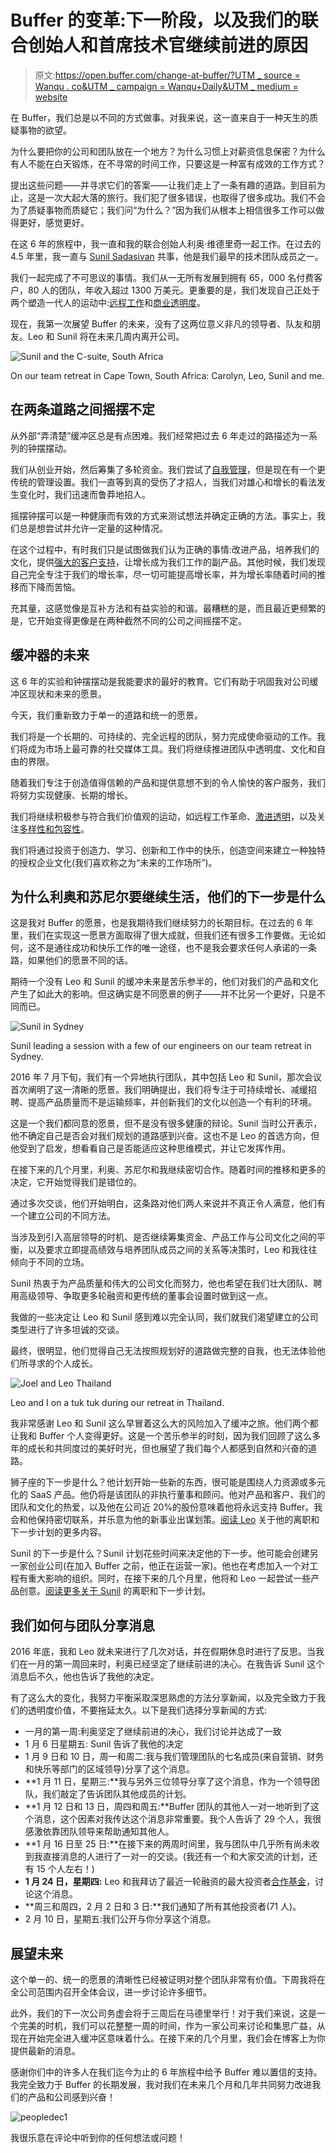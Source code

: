 # Buffer 的变革:下一阶段，以及我们的联合创始人和首席技术官继续前进的原因

> 原文:[https://open.buffer.com/change-at-buffer/?UTM _ source = Wanqu . co&UTM _ campaign = Wanqu+Daily&UTM _ medium = website](https://open.buffer.com/change-at-buffer/?utm_source=wanqu.co&utm_campaign=Wanqu+Daily&utm_medium=website)

在 Buffer，我们总是以不同的方式做事。对我来说，这一直来自于一种天生的质疑事物的欲望。

为什么要把你的公司和团队放在一个地方？为什么习惯上对薪资信息保密？为什么有人不能在白天锻炼，在不寻常的时间工作，只要这是一种富有成效的工作方式？

提出这些问题——并寻求它们的答案——让我们走上了一条有趣的道路。到目前为止，这是一次大起大落的旅行。我们犯了很多错误，也取得了很多成功。我们不会为了质疑事物而质疑它；我们问“为什么？”因为我们从根本上相信很多工作可以做得更好，感觉更好。

在这 6 年的旅程中，我一直和我的联合创始人利奥·维德里奇一起工作。在过去的 4.5 年里，我一直与 [Sunil Sadasivan](https://twitter.com/sunils34) 共事，他是我们最早的技术团队成员之一。

我们一起完成了不可思议的事情。我们从一无所有发展到拥有 65，000 名付费客户，80 人的团队，年收入超过 1300 万美元。更重要的是，我们发现自己正处于两个塑造一代人的运动中:[远程工作](https://buffer.com/resources/distributed-team-benefits/)和[商业透明度](https://buffer.com/resources/transparency-movement/)。

现在，我第一次展望 Buffer 的未来，没有了这两位意义非凡的领导者、队友和朋友。Leo 和 Sunil 将在未来几周内离开公司。

![Sunil and the C-suite, South Africa](../Images/cd8845a9b345827511b2b98ba57ccc77.png)

On our team retreat in Cape Town, South Africa: Carolyn, Leo, Sunil and me.



## 在两条道路之间摇摆不定

从外部“弄清楚”缓冲区总是有点困难。我们经常把过去 6 年走过的路描述为一系列的钟摆摆动。

我们从创业开始，然后筹集了多轮资金。我们尝试了[自我管理](https://buffer.com/resources/self-management-circle/)，但是现在有一个更传统的管理设置。我们一直等到真的受伤了才招人，当我们对雄心和增长的看法发生变化时，我们迅速而鲁莽地招人。

摇摆钟摆可以是一种健康而有效的方式来测试想法并确定正确的方法。事实上，我们总是想尝试并允许一定量的这种情况。

在这个过程中，有时我们只是试图做我们认为正确的事情:改进产品，培养我们的文化，提供[强大的客户支持](https://buffer.com/resources/customer-support-buffer/)，让增长成为我们工作的副产品。其他时候，我们发现自己完全专注于我们的增长率，尽一切可能提高增长率，并为增长率随着时间的推移而下降而苦恼。

充其量，这感觉像是互补方法和有益实验的和谐。最糟糕的是，而且最近更频繁的是，它开始变得更像是在两种截然不同的公司之间摇摆不定。

## 缓冲器的未来

这 6 年的实验和钟摆摆动是我能要求的最好的教育。它们有助于巩固我对公司缓冲区现状和未来的愿景。

今天，我们重新致力于单一的道路和统一的愿景。

我们将是一个长期的、可持续的、完全远程的团队，努力完成使命驱动的工作。我们将成为市场上最可靠的社交媒体工具。我们将继续推进团队中透明度、文化和自由的界限。

随着我们专注于创造值得信赖的产品和提供意想不到的令人愉快的客户服务，我们将努力实现健康、长期的增长。

我们将继续积极参与符合我们价值观的运动，如远程工作革命、[激进透明](https://buffer.com/transparency)，以及关注[多样性和包容性](https://buffer.com/resources/diversity-dashboard/)。

我们将通过投资于创造力、学习、创新和工作中的快乐，创造空间来建立一种独特的授权企业文化(我们喜欢称之为“未来的工作场所”)。

## 为什么利奥和苏尼尔要继续生活，他们的下一步是什么

这是我对 Buffer 的愿景，也是我期待我们继续努力的长期目标。在过去的 6 年里，我们在实现这一愿景方面取得了很大成就，但我们还有很多工作要做。无论如何，这不是通往成功和快乐工作的唯一途径，也不是我会要求任何人承诺的一条路，如果他们的愿景不同的话。

期待一个没有 Leo 和 Sunil 的缓冲未来是苦乐参半的，他们对我们的产品和文化产生了如此大的影响。但这确实是不同愿景的例子——并不比另一个更好，只是不同而已。

![Sunil in Sydney](../Images/371451b07e2632218930e0625faa4b74.png)

Sunil leading a session with a few of our engineers on our team retreat in Sydney.



2016 年 7 月下旬，我们有一个异地执行团队，其中包括 Leo 和 Sunil，那次会议首次阐明了这一清晰的愿景。我们明确提出，我们将专注于可持续增长、减缓招聘、提高产品质量而不是运输频率，并创新我们的文化以创造一个有利的环境。

这是一个我们都同意的愿景，但不是没有很多健康的辩论。Sunil 当时公开表示，他不确定自己是否会对我们规划的道路感到兴奋。这也不是 Leo 的首选方向，但他受到了启发，想看看自己是否能适应这种思维模式，并让它发挥作用。

在接下来的几个月里，利奥、苏尼尔和我继续密切合作。随着时间的推移和更多的决定，它开始觉得我们是错位的。

通过多次交谈，他们开始明白，这条路对他们两人来说并不真正令人满意，他们有一个建立公司的不同方法。

当涉及到引入高层领导的时机、是否继续筹集资金、产品工作与公司文化之间的平衡，以及要求立即提高绩效与培养团队成员之间的关系等决策时，Leo 和我往往倾向于不同的立场。

Sunil 热衷于为产品质量和伟大的公司文化而努力，他也希望在我们壮大团队、聘用高级领导、争取更多轮融资和更传统的董事会设置时做到这一点。

我做的一些决定让 Leo 和 Sunil 感到难以完全认同，我们就我们渴望建立的公司类型进行了许多坦诚的交谈。

最终，很明显，他们觉得自己无法按照规划好的道路做完整的自我，也无法体验他们所寻求的个人成长。

![Joel and Leo Thailand](../Images/5c0289bfa3a04ae8ae4d3b7c027733b8.png)

Leo and I on a tuk tuk during our retreat in Thailand.



我非常感谢 Leo 和 Sunil 这么早冒着这么大的风险加入了缓冲之旅。他们两个都让我和 Buffer 个人变得更好。这是一个苦乐参半的时刻，因为我们回顾了这么多年的成长和共同度过的美好时光，但也展望了我们每个人都感到自然和兴奋的道路。

狮子座的下一步是什么？他计划开始一些新的东西，很可能是围绕人力资源或多元化的 SaaS 产品。他仍将是该团队的非执行董事和顾问。他对产品和客户、我们的团队和文化的热爱，以及他在公司近 20%的股份意味着他将永远支持 Buffer。我会和他保持密切联系，并乐意为他的新事业出谋划策。[阅读 Leo](https://medium.com/@leowid/after-6-incredible-years-at-buffer-im-moving-on-to-something-else-e06ec40c3f16#.cph1lgtbj) 关于他的离职和下一步计划的更多内容。

Sunil 的下一步是什么？Sunil 计划花些时间来决定他的下一步。他可能会创建另一家创业公司(在加入 Buffer 之前，他正在运营一家)。他也在考虑加入一个对工程有重大影响的组织。同时，在接下来的几个月里，他将和 Leo 一起尝试一些产品创意。[阅读更多关于 Sunil](https://medium.com/@sunils34/parting-ways-with-buffer-ee016bc2098d#.rbf5qkizr) 的离职和下一步计划。

## 我们如何与团队分享消息

2016 年底，我和 Leo 就未来进行了几次对话，并在假期休息时进行了反思。当我们在一月的第一周回来时，利奥已经坚定了继续前进的决心。在我告诉 Sunil 这个消息后不久，他也告诉了我他的决定。

有了这么大的变化，我努力平衡采取深思熟虑的方法分享新闻，以及完全致力于我们的透明度价值，不要拖延太久。以下是我们选择分享新闻的方式:

*   一月的第一周:利奥坚定了继续前进的决心，我们讨论并达成了一致
*   1 月 6 日星期五: Sunil 告诉了我他的决定
*   1 月 9 日和 10 日，周一和周二:我与我们管理团队的七名成员(来自营销、财务和快乐等部门的区域领导)分享了这个消息。
*   **1 月 11 日，星期三:**我与另外三位领导分享了这个消息，作为一个领导团队，我们敲定了告诉团队其他成员的计划。
*   **1 月 12 日和 13 日，周四和周五:**Buffer 团队的其他人一对一地听到了这个消息，这个因素对我传达这个消息非常重要。我个人告诉了 29 个人，我很感激依靠团队领导来帮助通知其他人。
*   **1 月 16 日至 25 日:**在接下来的两周时间里，我与团队中几乎所有尚未收到我直接消息的人进行了一对一的交谈。(我还有一个和大家交流的计划，还有 15 个人左右！)
*   **1 月 24 日，星期四:** Leo 和我拜访了最近一轮融资的最大投资者[合作基金](http://www.collaborativefund.com/)，讨论这个消息。
*   **周三和周四，2 月 2 日和 3 日:**我们通知了所有其他投资者(71 人)。
*   2 月 10 日，星期五:我们公开与你分享这个消息。

## 展望未来

这个单一的、统一的愿景的清晰性已经被证明对整个团队非常有价值。下周我将在全公司范围内召开全体会议，进一步讨论许多细节。

此外，我们的下一次公司务虚会将于三周后在马德里举行！对于我们来说，这是一个完美的时机，我们可以花整整一周的时间，作为一家公司来讨论和集思广益，从现在开始完全进入缓冲区意味着什么。在接下来的几个月里，我们会在博客上为你提供最新的消息。

感谢你们中的许多人在我们迄今为止的 6 年旅程中给予 Buffer 难以置信的支持。我完全致力于 Buffer 的长期发展，我对我们在未来几个月和几年共同努力改进我们的产品和公司感到兴奋！

![peopledec1](../Images/82b4df0bd1e1e0a92045d45ad432f8ca.png)

我很乐意在评论中听到你的任何想法或问题！